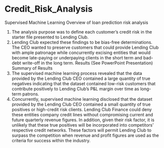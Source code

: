 # Credit_Risk_Analysis
Supervised Machine Learning
Overview of loan prediction risk analysis
1.	The analysis purpose was to define each customer’s credit risk in the starter file presented to Lending Club.
2.	Lending Club expected these findings to be bias-free determinations. The CEO wanted to preserve customers that could provide Lending Club with ample patronage while concurrently excising entities that would become late-paying or underpaying clients in the short term and bad-debt write-off in the long term.
Results (See PowerPoint Presentation)
Summary of Results
1.	The supervised machine learning process revealed that the data provided by the Lending Club CEO contained a large quantity of true negatives indicating that the dataset contained low-risk customers that contribute positively to Lending Club’s P&L margin over time as long-term patrons.
2.	Concurrently, supervised machine learning disclosed that the dataset provided by the Lending Club CEO contained a small quantity of true positives or high-credit risk clients. Lending Club Finance could deny these entities company credit lines without compromising current and future quarterly revenue figures. In addition, given their risk factor, it is unlikely that these true positives will be incorporated into competitors’ respective credit networks. These factors will permit Lending Club to surpass the competition when revenue and profit figures are used as the criteria for success within the industry.
